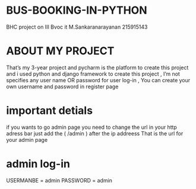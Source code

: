 # BUS-BOOKING-IN-PYTHON
BHC project on III Bvoc it M.Sankaranarayanan 215915143

# ABOUT MY PROJECT
That’s my 3-year project and pycharm is the platform to create this project 
and i used python and django framework to create this project ,
I’m not specifies any user name OR password for user log-in , You can create your own username and password in register page

# important detials
if you wants to go admin page you need to change the url in your http adress bar 
just add the (  /admin  ) after the ip addreess That is the url for your admin page

# admin log-in
USERMANBE = admin
PASSWORD = admin
